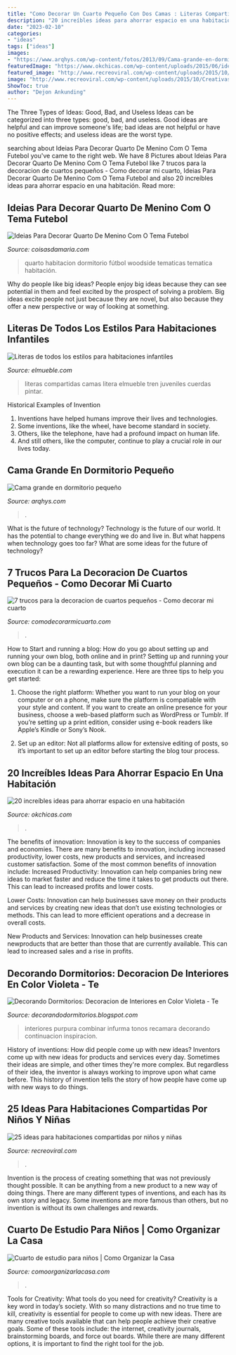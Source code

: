 ```yaml
---
title: "Como Decorar Un Cuarto Pequeño Con Dos Camas : Literas Compartidas Camas Litera Elmueble Tren Juveniles Cuerdas Pintar"
description: "20 increíbles ideas para ahorrar espacio en una habitación"
date: "2023-02-10"
categories:
- "ideas"
tags: ["ideas"]
images:
- "https://www.arqhys.com/wp-content/fotos/2013/09/Cama-grande-en-dormitorio-pequeño-2.jpg"
featuredImage: "https://www.okchicas.com/wp-content/uploads/2015/06/ideas-para-ahorrar-espacio-17.jpg"
featured_image: "http://www.recreoviral.com/wp-content/uploads/2015/10/Creativas-habitaciones-compartidas-por-niños-y-niñas-7.jpg"
image: "http://www.recreoviral.com/wp-content/uploads/2015/10/Creativas-habitaciones-compartidas-por-niños-y-niñas-7.jpg"
ShowToc: true
author: "Dejon Ankunding"
---
```



The Three Types of Ideas: Good, Bad, and Useless
Ideas can be categorized into three types: good, bad, and useless. Good ideas are helpful and can improve someone's life; bad ideas are not helpful or have no positive effects; and useless ideas are the worst type.

	

		
searching about Ideias Para Decorar Quarto De Menino Com O Tema Futebol you've came to the right web. We have 8 Pictures about Ideias Para Decorar Quarto De Menino Com O Tema Futebol like 7 trucos para la decoracion de cuartos pequeños - Como decorar mi cuarto, Ideias Para Decorar Quarto De Menino Com O Tema Futebol and also 20 increíbles ideas para ahorrar espacio en una habitación. Read more:
		
    
## Ideias Para Decorar Quarto De Menino Com O Tema Futebol

<img loading=lazy src="https://coisasdamaria.com/wp-content/uploads/decoracao-quarto-infantil-futebol-3.jpg" onerror="this.onerror=null;this.src='https://tse2.mm.bing.net/th?id=OIP.6bXS_C409T-GRGUt6CVX5QHaE6&amp;pid=15.1';" alt="Ideias Para Decorar Quarto De Menino Com O Tema Futebol">

_Source: coisasdamaria.com_

>quarto habitacion dormitorio fútbol woodside tematicas tematica habitación. 

	

Why do people like big ideas?
People enjoy big ideas because they can see potential in them and feel excited by the prospect of solving a problem. Big ideas excite people not just because they are novel, but also because they offer a new perspective or way of looking at something.

    
## Literas De Todos Los Estilos Para Habitaciones Infantiles

<img loading=lazy src="https://www.elmueble.com/medio/2018/05/07/00404654_43311072_1500x2000.jpg" onerror="this.onerror=null;this.src='https://tse4.mm.bing.net/th?id=OIP.saTWDvENcL--FZTaAdCLTwHaJ4&amp;pid=15.1';" alt="Literas de todos los estilos para habitaciones infantiles">

_Source: elmueble.com_

>literas compartidas camas litera elmueble tren juveniles cuerdas pintar. 

	

Historical Examples of Invention
1. Inventions have helped humans improve their lives and technologies. 
2. Some inventions, like the wheel, have become standard in society. 
3. Others, like the telephone, have had a profound impact on human life. 
4. And still others, like the computer, continue to play a crucial role in our lives today.

    
## Cama Grande En Dormitorio Pequeño

<img loading=lazy src="https://www.arqhys.com/wp-content/fotos/2013/09/Cama-grande-en-dormitorio-pequeño-2.jpg" onerror="this.onerror=null;this.src='https://tse3.mm.bing.net/th?id=OIP.FrX0oPcPzXiIIFbiDfHuCwHaF6&amp;pid=15.1';" alt="Cama grande en dormitorio pequeño">

_Source: arqhys.com_

>. 

	

What is the future of technology?
Technology is the future of our world. It has the potential to change everything we do and live in. But what happens when technology goes too far? What are some ideas for the future of technology?

    
## 7 Trucos Para La Decoracion De Cuartos Pequeños - Como Decorar Mi Cuarto

<img loading=lazy src="https://comodecorarmicuarto.com/wp-content/uploads/2019/06/decoracion-de-cuartos-pequeños-para-niños.jpg" onerror="this.onerror=null;this.src='https://tse1.mm.bing.net/th?id=OIP.Ok6-r6zY-eg_4T198kvz1wAAAA&amp;pid=15.1';" alt="7 trucos para la decoracion de cuartos pequeños - Como decorar mi cuarto">

_Source: comodecorarmicuarto.com_

>. 

	

How to Start and running a blog: How do you go about setting up and running your own blog, both online and in print?
Setting up and running your own blog can be a daunting task, but with some thoughtful planning and execution it can be a rewarding experience. Here are three tips to help you get started:
1. Choose the right platform: Whether you want to run your blog on your computer or on a phone, make sure the platform is compatiable with your style and content. If you want to create an online presence for your business, choose a web-based platform such as WordPress or Tumblr. If you’re setting up a print edition, consider using e-book readers like Apple’s Kindle or Sony’s Nook.

2. Set up an editor: Not all platforms allow for extensive editing of posts, so it’s important to set up an editor before starting the blog tour process.

    
## 20 Increíbles Ideas Para Ahorrar Espacio En Una Habitación

<img loading=lazy src="https://www.okchicas.com/wp-content/uploads/2015/06/ideas-para-ahorrar-espacio-17.jpg" onerror="this.onerror=null;this.src='https://tse1.mm.bing.net/th?id=OIP.MAAIkriwDbEVCh35j2vPkQHaMS&amp;pid=15.1';" alt="20 increíbles ideas para ahorrar espacio en una habitación">

_Source: okchicas.com_

>. 

	

The benefits of innovation:
Innovation is key to the success of companies and economies. There are many benefits to innovation, including increased productivity, lower costs, new products and services, and increased customer satisfaction. Some of the most common benefits of innovation include: 
Increased Productivity: Innovation can help companies bring new ideas to market faster and reduce the time it takes to get products out there. This can lead to increased profits and lower costs. 

Lower Costs: Innovation can help businesses save money on their products and services by creating new ideas that don’t use existing technologies or methods. This can lead to more efficient operations and a decrease in overall costs. 

New Products and Services: Innovation can help businesses create newproducts that are better than those that are currently available. This can lead to increased sales and a rise in profits.

    
## Decorando Dormitorios: Decoracion De Interiores En Color Violeta - Te

<img loading=lazy src="http://4.bp.blogspot.com/-4qmZvycuryg/UdwkjjkoQ1I/AAAAAAAAF-E/-I0z81bbz18/s1600/Decoracion+de+Interiores+en+Color+Violeta+-+Te+Inspiraran3.jpg" onerror="this.onerror=null;this.src='https://tse3.mm.bing.net/th?id=OIP.5h-siHwSA2K0HEFUYaWYGgHaEj&amp;pid=15.1';" alt="Decorando Dormitorios: Decoracion de Interiores en Color Violeta - Te">

_Source: decorandodormitorios.blogspot.com_

>interiores purpura combinar infurma tonos recamara decorando continuacion inspiracion. 

	

History of inventions: How did people come up with new ideas?
Inventors come up with new ideas for products and services every day. Sometimes their ideas are simple, and other times they're more complex. But regardless of their idea, the inventor is always working to improve upon what came before. This history of invention tells the story of how people have come up with new ways to do things.

    
## 25 Ideas Para Habitaciones Compartidas Por Niños Y Niñas

<img loading=lazy src="http://www.recreoviral.com/wp-content/uploads/2015/10/Creativas-habitaciones-compartidas-por-niños-y-niñas-7.jpg" onerror="this.onerror=null;this.src='https://tse2.mm.bing.net/th?id=OIP.mXZ4BFplnJZSrfeDIgdi1AHaGC&amp;pid=15.1';" alt="25 ideas para habitaciones compartidas por niños y niñas">

_Source: recreoviral.com_

>. 

	

Invention is the process of creating something that was not previously thought possible. It can be anything from a new product to a new way of doing things. There are many different types of inventions, and each has its own story and legacy. Some inventions are more famous than others, but no invention is without its own challenges and rewards.

    
## Cuarto De Estudio Para Niños | Como Organizar La Casa

<img loading=lazy src="https://comoorganizarlacasa.com/wp-content/uploads/2018/08/cuarto-de-estudio-para-ninos-2.jpg" onerror="this.onerror=null;this.src='https://tse3.mm.bing.net/th?id=OIP.DPK3qsdR4Frc9x1Oy1fWkAHaLH&amp;pid=15.1';" alt="Cuarto de estudio para niños | Como Organizar la Casa">

_Source: comoorganizarlacasa.com_

>. 

	

Tools for Creativity: What tools do you need for creativity?
Creativity is a key word in today’s society. With so many distractions and no true time to kill, creativity is essential for people to come up with new ideas. There are many creative tools available that can help people achieve their creative goals. Some of these tools include: the internet, creativity journals, brainstorming boards, and force out boards. While there are many different options, it is important to find the right tool for the job.


